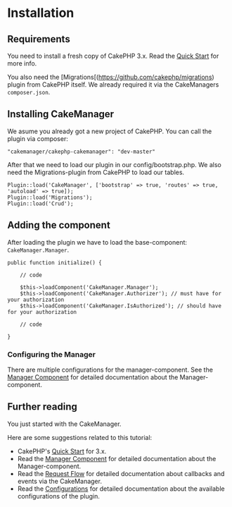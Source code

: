 Installation
============

Requirements
------------

You need to install a fresh copy of CakePHP 3.x. Read the [Quick Start](http://book.cakephp.org/3.0/en/quickstart.html) for more info.

You also need the [Migrations[(https://github.com/cakephp/migrations) plugin from CakePHP itself. We already required it via the CakeManagers `composer.json`.

Installing CakeManager
----------------------

We asume you already got a new project of CakePHP. You can call the plugin via composer:

    "cakemanager/cakephp-cakemanager": "dev-master"

After that we need to load our plugin in our config/bootstrap.php. We also need the Migrations-plugin from CakePHP to load our tables.

    Plugin::load('CakeManager', ['bootstrap' => true, 'routes' => true, 'autoload' => true]);
    Plugin::load('Migrations');
    Plugin::load('Crud');

Adding the component
----------

After loading the plugin we have to load the base-component: `CakeManager.Manager`.

    public function initialize() {
        
        // code
        
        $this->loadComponent('CakeManager.Manager');
        $this->loadComponent('CakeManager.Authorizer'); // must have for your authorization
        $this->loadComponent('CakeManager.IsAuthorized'); // should have for your authorization
           
        // code
        
    }

### Configuring the Manager

There are multiple configurations for the manager-component.
See the [Manager Component](Components/Manager.md) for detailed documentation about the Manager-component.

Further reading
-------

You just started with the CakeManager.

Here are some suggestions related to this tutorial:
- CakePHP's [Quick Start](http://book.cakephp.org/3.0/en/quickstart.html) for 3.x.
- Read the [Manager Component](Components/Manager.md) for detailed documentation about the Manager-component.
- Read the [Request Flow](Request-Flow.md) for detailed documentation about callbacks and events via the CakeManager.
- Read the [Configurations](Configurations.md) for detailed documentation about the available configurations of the plugin.
